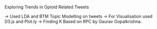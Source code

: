 Exploring Trends in Opioid Related Tweets 

-> Used LDA and BTM Topic Modelling on tweets
-> For Visualisation used D3.js and Plot.ly
-> Finding K Based on RPC by Gaurav Gopalkrishna.